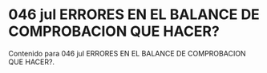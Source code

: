 # 046 jul  ERRORES EN EL BALANCE DE COMPROBACION QUE HACER?

Contenido para 046 jul  ERRORES EN EL BALANCE DE COMPROBACION QUE HACER?.